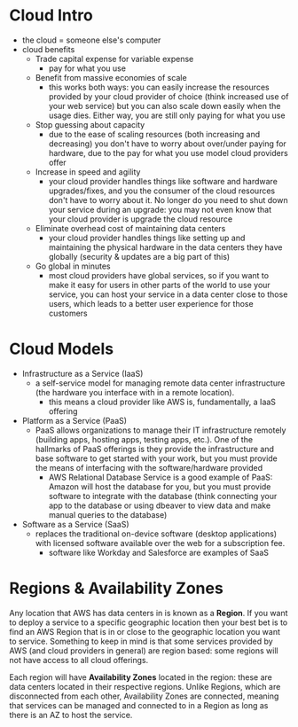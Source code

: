 # Cloud Intro
- the cloud = someone else's computer
- cloud benefits
    - Trade capital expense for variable expense
        - pay for what you use
    - Benefit from massive economies of scale
        - this works both ways: you can easily increase the resources provided by your cloud provider of choice (think increased use of your web service) but you can also scale down easily when the usage dies. Either way, you are still only paying for what you use
    - Stop guessing about capacity
        - due to the ease of scaling resources (both increasing and decreasing) you don't have to worry about over/under paying for hardware, due to the pay for what you use model cloud providers offer
    - Increase in speed and agility
        - your cloud provider handles things like software and hardware upgrades/fixes, and you the consumer of the cloud resources don't have to worry about it. No longer do you need to shut down your service during an upgrade: you may not even know that your cloud provider is upgrade the cloud resource
    - Eliminate overhead cost of maintaining data centers
        - your cloud provider handles things like setting up and maintaining the physical hardware in the data centers they have globally (security & updates are a big part of this)
    - Go global in minutes
        - most cloud providers have global services, so if you want to make it easy for users in other parts of the world to use your service, you can host your service in a data center close to those users, which leads to a better user experience for those customers

# Cloud Models
- Infrastructure as a Service (IaaS)
    - a self-service model for managing remote data center infrastructure (the hardware you interface with in a remote location).
        - this means a cloud provider like AWS is, fundamentally, a IaaS offering
- Platform as a Service (PaaS)
    - PaaS allows organizations to manage their IT infrastructure remotely (building apps, hosting apps, testing apps, etc.). One of the hallmarks of PaaS offerings is they provide the infrastructure and base software to get started with your work, but you must provide the means of interfacing with the software/hardware provided
        - AWS Relational Database Service is a good example of PaaS: Amazon will host the database for you, but you must provide software to integrate with the database (think connecting your app to the database or using dbeaver to view data and make manual queries to the database)
- Software as a Service (SaaS)
    - replaces the traditional on-device software (desktop applications) with licensed  software available over the web for a subscription fee.
        - software like Workday and Salesforce are examples of SaaS

# Regions & Availability Zones
Any location that AWS has data centers in is known as a **Region**. If you want to deploy a service to a specific geographic location then your best bet is to find an AWS Region that is in or close to the geographic location you want to service. Something to keep in mind is that some services provided by AWS (and cloud providers in general) are region based: some regions will not have access to all cloud offerings.

Each region will have **Availability Zones** located in the region: these are data centers located in their respective regions. Unlike Regions, which are disconnected from each other, Availability Zones are connected, meaning that services can be managed and connected to in a Region as long as there is an AZ to host the service.




